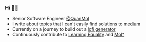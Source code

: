 ### Hi 👋🌱

<!--
**luna215/luna215** is a ✨ _special_ ✨ repository because its `README.md` (this file) appears on your GitHub profile.

Here are some ideas to get you started:

- 🔭 I’m currently working on ...
- 🌱 I’m currently learning ...
- 👯 I’m looking to collaborate on ...
- 🤔 I’m looking for help with ...
- 💬 Ask me about ...
- 📫 How to reach me: ...
- 😄 Pronouns: ...
- ⚡ Fun fact: ...
-->

- Senior Software Engineer [@QuanMol](https://quanmol.com/)
- I write about topics that I can't easily find solutions to [medium](https://medium.com/@paulluna0215)
- Currently on a journey to build out a [lofi generator](https://github.com/luna215/lofi-generator)
- Continuously contribute to [Learning Equality](https://github.com/learningequality) and [Mol*](https://github.com/molstar/molstar)
